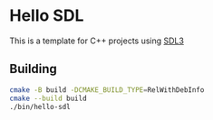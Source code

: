 # Hello SDL

This is a template for C++ projects using [SDL3](https://www.libsdl.org/)

## Building

```bash
cmake -B build -DCMAKE_BUILD_TYPE=RelWithDebInfo
cmake --build build
./bin/hello-sdl
```

